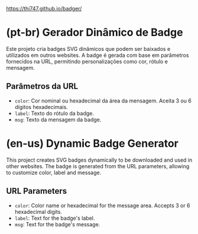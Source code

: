 https://thi747.github.io/badger/

# (pt-br) Gerador Dinâmico de Badge

Este projeto cria badges SVG dinâmicos que podem ser baixados e utilizados em outros websites. A badge é gerada com base em parâmetros fornecidos na URL, permitindo personalizações como cor, rótulo e mensagem.

## Parâmetros da URL

- `color`: Cor nominal ou hexadecimal da área da mensagem. Aceita 3 ou 6 dígitos hexadecimais.
- `label`: Texto do rótulo da badge.
- `msg`: Texto da mensagem da badge.

# (en-us) Dynamic Badge Generator

This project creates SVG badges dynamically to be downloaded and used in other websites. The badge is generated from the URL parameters, allowing to customize color, label and message.

## URL Parameters

- `color`: Color name or hexadecimal for the message area. Accepts 3 or 6 hexadecimal digits.
- `label`: Text for the badge's label.
- `msg`: Text for the badge's message.

